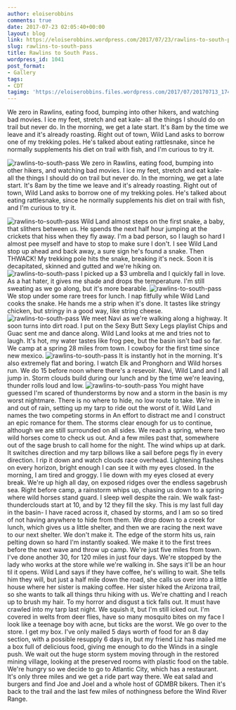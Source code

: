 ```yaml
---
author: eloiserobbins
comments: true
date: 2017-07-23 02:05:40+00:00
layout: blog
link: https://eloiserobbins.wordpress.com/2017/07/23/rawlins-to-south-pass/
slug: rawlins-to-south-pass
title: Rawlins to South Pass.
wordpress_id: 1041
post_format:
- Gallery
tags:
- CDT
tagimg: 'https://eloiserobbins.files.wordpress.com/2017/07/20170713_1746581.jpg'
---
```


We zero in Rawlins, eating food, bumping into other hikers, and watching bad movies. I ice my feet, stretch and eat kale- all the things I should do on trail but never do. In the morning, we get a late start. It's 8am by the time we leave and it's already roasting. Right out of town, Wild Land asks to borrow one of my trekking poles. He's  talked about eating rattlesnake, since he normally supplements his diet on trail with fish, and I'm curious to try it.


![rawlins-to-south-pass](https://eloiserobbins.files.wordpress.com/2017/07/20170713_1746581.jpg)
We zero in Rawlins, eating food, bumping into other hikers, and watching bad movies. I ice my feet, stretch and eat kale- all the things I should do on trail but never do. In the morning, we get a late start. It's 8am by the time we leave and it's already roasting. Right out of town, Wild Land asks to borrow one of my trekking poles. He's  talked about eating rattlesnake, since he normally supplements his diet on trail with fish, and I'm curious to try it.

![rawlins-to-south-pass](https://eloiserobbins.files.wordpress.com/2017/07/20170713_1054441.jpg)
Wild Land almost steps on the first snake, a baby, that slithers between us. He spends the next half hour jumping at the crickets that hiss when they fly away. I'm a bad person, so I laugh so hard I almost pee myself and have to stop to make sure I don't. I see Wild Land stop up ahead and back away, a sure sign he's found a snake. Then THWACK! My trekking pole hits the snake, breaking it's neck. Soon it is decapitated, skinned and gutted and we're hiking on.
![rawlins-to-south-pass](https://eloiserobbins.files.wordpress.com/2017/07/20170713_0959151.jpg)
I picked up a $3 umbrella and I quickly fall in love. As a hat hater, it gives me shade and drops the temperature. I'm still sweating as we go along, but it's more bearable. 
![rawlins-to-south-pass](https://eloiserobbins.files.wordpress.com/2017/07/20170713_124631.jpg)
We stop under some rare trees for lunch. I nap fitfully while Wild Land cooks the snake. He hands me a strip when it's done. It tastes like stringy chicken, but stringy in a good way, like string cheese. 
![rawlins-to-south-pass](https://eloiserobbins.files.wordpress.com/2017/07/20170713_160149.jpg)
We meet Navi as we're walking along a highway. It soon turns into dirt road. I put on the Sexy Butt Sexy Legs playlist Chips and Guac sent me and dance along. Wild Land looks at me and tries not to laugh. It's hot, my water tastes like frog pee, but the basin isn't bad so far. We camp at a spring 28 miles from town. I cowboy for the first time since new mexico.
![rawlins-to-south-pass](https://eloiserobbins.files.wordpress.com/2017/07/20170713_180725.jpg)
It is instantly hot in the morning. It's also extremely flat and boring. I watch Elk and Pronghorn and Wild horses run. We do 15 before noon where there's a resevoir. Navi, Wild Land and I all jump in. Storm clouds build during our lunch and by the time we're leaving, thunder rolls loud and low.
![rawlins-to-south-pass](https://eloiserobbins.files.wordpress.com/2017/07/20170714_175008.jpg)
You might have guessed I'm scared of thunderstorms by now and a storm in the basin is my worst nightmare. There is no where to hide, no low route to take. We're in and out of rain, setting up my tarp to ride out the worst of it. Wild Land names the two competing storms in An effort to distract me and I construct an epic romance for them.
The storms clear enough for us to continue, although we are still surrounded on all sides. We reach a spring, where two wild horses come to check us out. And a few miles past that, somewhere out of the sage brush to call home for the night. 
The wind whips up at dark. It switches direction and my tarp billows like a sail before pegs fly in every direction. I rip it down and watch clouds race overhead. Lightening flashes on every horizon, bright enough I can see it with my eyes closed.
In the morning, I am tired and groggy. I lie down with my eyes closed at every break. We're up high all day, on exposed ridges over the endless sagebrush sea. Right before camp, a rainstorm whips up, chasing us down to a spring where wild horses stand guard.
I sleep well despite the rain. We walk fast- thunderclouds start at 10, and by 12 they fill the sky. This is my last full day in the basin- I have raced across it, chased by storms, and I am so so tired of not having anywhere to hide from them. We drop down to a creek for lunch, which gives us a little shelter, and then we are racing the next wave to our next shelter. We don't make it. The edge of the storm hits us, rain pelting down so hard I'm instantly soaked. We make it to the first trees before the next wave and throw up camp. We're just five miles from town. I've done another 30, for 120 miles in just four days.
We're stopped by the lady who works at the store while we're walking in. She says it'll be an hour til it opens. Wild Land says if they have coffee, he's willing to wait. She tells him they will, but just a half mile down the road, she calls us over into a little house where her sister is making coffee. Her sister hiked the Arizona trail, so she wants to talk all things thru hiking with us. We're chatting and I reach up to brush my hair. To my horror and disgust a tick falls out. It must have crawled into my tarp last night. We squish it, but I'm still icked out. I'm covered in welts from deer flies, have so many mosquito bites on my face I look like a teenage boy with acne, but ticks are the worst.
We go over to the store. I get my box. I've only mailed 5 days worth of food for an 8 day section, with a possible resupply 6 days in, but my friend Liz has mailed me a box full of delicious food, giving me enough to do the Winds in a single push.
We wait out the huge storm system moving through in the restored mining village, looking at the preserved rooms with plastic food on the table. We're hungry so we decide to go to Atlantic City, which has a restaurant. It's only three miles and we get a ride part way there. We eat salad and burgers and find Joe and Joel and a whole host of GDMBR bikers. Then it's back to the trail and the last few miles of nothingness before the Wind River Range.
